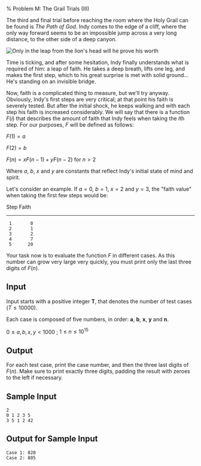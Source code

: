 % Problem M: The Grail Trials (III)

The third and final trial before reaching the room where the Holy Grail can
be found is _The Path of God_. Indy comes to the edge of a cliff, where the
only way forward seems to be an impossible jump across a very long distance,
to the other side of a deep canyon.

![Only in the leap from the lion's head will he prove his worth](trials3.jpg)

Time is ticking, and after some hesitation, Indy finally understands what is
required of him: a leap of faith. He takes a deep breath, lifts one leg, and
makes the first step, which to his great surprise is met with solid
ground... He's standing on an invisible bridge.

Now, faith is a complicated thing to measure, but we'll try anyway.
Obviously, Indy's first steps are very critical; at that point his faith is
severely tested. But after the initial shock, he keeps walking and with each
step his faith is increased considerably. We will say that there is a
function $F(i)$ that describes the amount of faith that Indy feels when
taking the $i$th step. For our purposes, $F$ will be defined as follows:

$F(1) = a$

$F(2) = b$

$F(n) = x F(n-1) + y F(n-2)$ for $n > 2$

Where $a$, $b$, $x$ and $y$ are constants that reflect Indy's initial state
of mind and spirit.

Let's consider an example. If $a=0$, $b=1$, $x=2$ and $y=3$, the "faith
value" when taking the first few steps would be:

  Step   Faith
------ -------
     1       0
     2       1
     3       2
     4       7
     5      20

Your task now is to evaluate the function $F$ in different cases. As this
number can grow very large very quickly, you must print only the last three
digits of $F(n)$.

## Input ##

Input starts with a positive integer **T**, that denotes the number of test
cases ($T \leq 10000$).

Each case is composed of five numbers, in order: **a**, **b**, **x**, **y**
and **n**.

$0 \leq a, b, x, y < 1000$ ; $1 \leq n \leq 10^{15}$

## Output ##

For each test case, print the case number, and then the three last digits of
$F(n)$. Make sure to print exactly three digits, padding the result with
zeroes to the left if necessary.

## Sample Input ##

~~~~
2
0 1 2 3 5
3 5 1 2 42
~~~~

## Output for Sample Input ##

~~~~
Case 1: 020
Case 2: 805
~~~~
